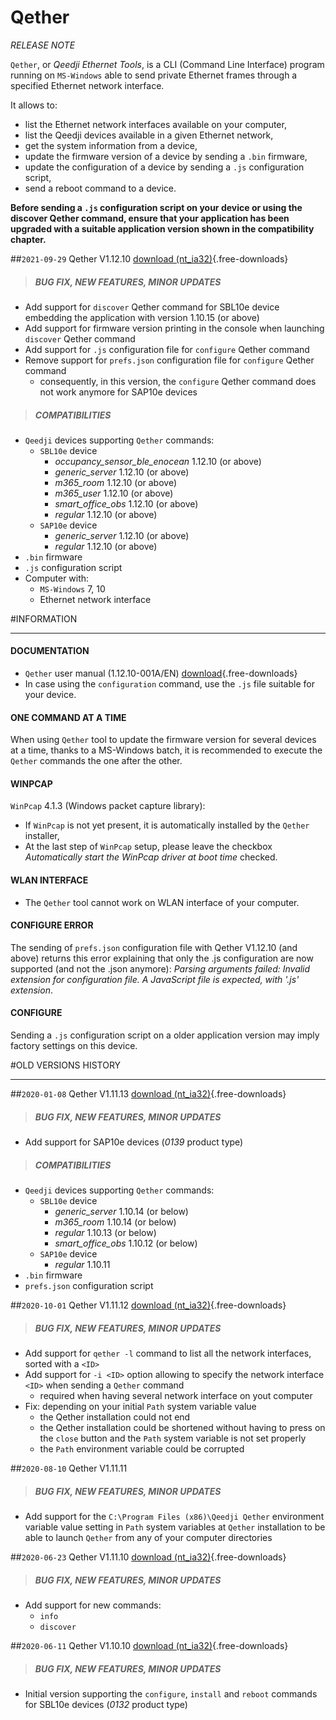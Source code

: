 # Qether
*RELEASE NOTE*

`Qether`, or *Qeedji Ethernet Tools*, is a CLI (Command Line Interface) program running on `MS-Windows` able to send private Ethernet frames through a specified Ethernet network interface.

It allows to:
 
- list the Ethernet network interfaces available on your computer, 
- list the Qeedji devices available in a given Ethernet network,
- get the system information from a device,
- update the firmware version of a device by sending a `.bin` firmware,     
- update the configuration of a device by sending a `.js` configuration script,
- send a reboot command to a device.

**Before sending a `.js` configuration script on your device or using the discover Qether command, ensure that your application has been upgraded with a suitable application version shown in the compatibility chapter.**         

##`2021-09-29` Qether V1.12.10 [download (nt_ia32)](sbl10e/qether/qether-nt_ia32-setup-1.12.10.exe){.free-downloads}   
>##### **BUG FIX, NEW FEATURES, MINOR UPDATES**
- Add support for `discover` Qether command for SBL10e device embedding the application with version 1.10.15 (or above) 
- Add support for firmware version printing in the console when launching `discover` Qether command
- Add support for `.js` configuration file for `configure` Qether command
- Remove support for `prefs.json` configuration file for `configure` Qether command
	- consequently, in this version, the `configure` Qether command does not work anymore for SAP10e devices      
>##### **COMPATIBILITIES**
- `Qeedji` devices supporting `Qether` commands: 
	- `SBL10e` device
		- *occupancy_sensor_ble_enocean* 1.12.10 (or above)
		- *generic_server* 1.12.10 (or above) 
		- *m365_room* 1.12.10 (or above)
		- *m365_user* 1.12.10 (or above)
		- *smart_office_obs* 1.12.10 (or above)
		- *regular* 1.12.10 (or above)
	- `SAP10e` device
		- *generic_server* 1.12.10 (or above) 
		- *regular* 1.12.10 (or above) 
- `.bin` firmware
- `.js` configuration script
- Computer with:
	- `MS-Windows` 7, 10
	- Ethernet network interface  
 
#INFORMATION
***********************************************************************
#### **DOCUMENTATION**  
- `Qether` user manual (1.12.10-001A/EN) [download](sbl10e/qether/qether-user_manual-1.12.10-001A_en.pdf){.free-downloads} 
- In case using the `configuration` command, use the `.js` file suitable for your device.
#### **ONE COMMAND AT A TIME**
When using `Qether` tool to update the firmware version for several devices at a time, thanks to a MS-Windows batch, it is recommended to execute the `Qether` commands the one after the other.
#### **WINPCAP**
`WinPcap` 4.1.3 (Windows packet capture library):
- If `WinPcap` is not yet present, it is automatically installed by the `Qether` installer, 
- At the last step of `WinPcap` setup, please leave the checkbox *Automatically start the WinPcap driver at boot time* checked.
#### **WLAN INTERFACE**
- The `Qether` tool cannot work on WLAN interface of your computer.
#### **CONFIGURE ERROR**
The sending of `prefs.json` configuration file with Qether V1.12.10 (and above) returns this error explaining that only the .js configuration are now supported (and not the .json anymore): *Parsing arguments failed: Invalid extension for configuration file. A JavaScript file is expected, with '.js' extension*.
#### **CONFIGURE**
Sending a `.js` configuration script on a older application version may imply factory settings on this device. 

#OLD VERSIONS HISTORY
***********************************************************************

##`2020-01-08` Qether V1.11.13 [download (nt_ia32)](sbl10e/qether/qether-nt_ia32-setup-1.11.13.exe){.free-downloads}   
>##### **BUG FIX, NEW FEATURES, MINOR UPDATES**
- Add support for SAP10e devices (*0139* product type)
>##### **COMPATIBILITIES**
- `Qeedji` devices supporting `Qether` commands: 
	- `SBL10e` device
		- *generic_server* 1.10.14 (or below) 
		- *m365_room* 1.10.14 (or below)
		- *regular* 1.10.13 (or below)
		- *smart_office_obs* 1.10.12 (or below) 
	- `SAP10e` device
		- *regular* 1.10.11
- `.bin` firmware
- `prefs.json` configuration script 

##`2020-10-01` Qether V1.11.12 [download (nt_ia32)](sbl10e/qether/qether-nt_ia32-setup-1.11.12.exe){.free-downloads}   
>##### **BUG FIX, NEW FEATURES, MINOR UPDATES**
- Add support for ```qether -l``` command to list all the network interfaces, sorted with a ```<ID>```
- Add support for ```-i <ID>``` option allowing to specify the network interface ```<ID>``` when sending a `Qether` command
	- required when having several network interface on yout computer
- Fix: depending on your initial ```Path``` system variable value 
	- the Qether installation could not end
	- the Qether installation could be shortened without having to press on the ```close``` button and the ```Path``` system variable is not set properly
	- the `Path` environment variable could be corrupted     

##`2020-08-10` Qether V1.11.11    
>##### **BUG FIX, NEW FEATURES, MINOR UPDATES**
- Add support for the `C:\Program Files (x86)\Qeedji Qether` environment variable value setting in `Path` system variables at `Qether` installation to be able to launch `Qether` from any of your computer directories

##`2020-06-23` Qether V1.11.10 [download (nt_ia32)](sbl10e/qether/qether-nt_ia32-setup-1.11.10.exe){.free-downloads}   
>##### **BUG FIX, NEW FEATURES, MINOR UPDATES**
- Add support for new commands:
	- `info`
	- `discover`

##`2020-06-11` Qether V1.10.10 [download (nt_ia32)](sbl10e/qether/qether-nt_ia32-setup-1.10.10.exe){.free-downloads}   
>##### **BUG FIX, NEW FEATURES, MINOR UPDATES**
- Initial version supporting the `configure`, `install` and `reboot` commands for SBL10e devices (*0132* product type)